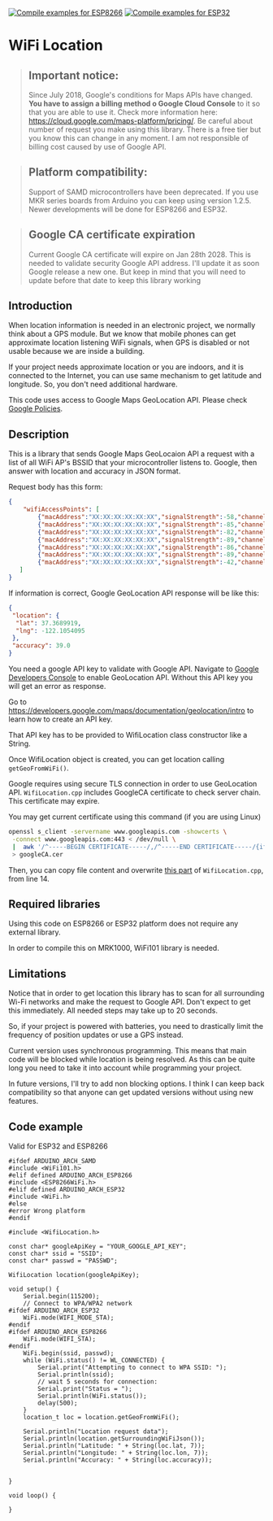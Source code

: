 [![Compile examples for ESP8266](https://github.com/gmag11/WifiLocation/actions/workflows/examples_ESP8266.yml/badge.svg)](https://github.com/gmag11/WifiLocation/actions/workflows/examples_ESP8266.yml)
[![Compile examples for ESP32](https://github.com/gmag11/WifiLocation/actions/workflows/examples_ESP32.yml/badge.svg)](https://github.com/gmag11/WifiLocation/actions/workflows/examples_ESP32.yml)

# WiFi Location

> ## Important notice:
> Since July 2018, Google's conditions for Maps APIs have changed. **You have to assign a billing method o Google Cloud Console** to it so that you are able to use it. Check more information here: https://cloud.google.com/maps-platform/pricing/. Be careful about number of request you make using this library. There is a free tier but you know this can change in any moment. I am not responsible of billing cost caused by use of Google API.

> ## Platform compatibility:
> Support of SAMD microcontrollers have been deprecated. If you use MKR series boards from Arduino you can keep using version 1.2.5.
> Newer developments will be done for ESP8266 and ESP32.

> ## Google CA certificate expiration
> Current Google CA certificate will expire on Jan 28th 2028. This is needed to validate security Google API address. I'll update it as soon Google release a new one. But keep in mind that you will need to update before that date to keep this library working

## Introduction
When location information is needed in an electronic project, we normally think about a GPS module. But we know that mobile phones can get approximate location listening WiFi signals, when GPS is disabled or not usable because we are inside a building.

If your project needs approximate location or you are indoors, and it is connected to the Internet, you can use same mechanism to get latitude and longitude. So, you don't need additional hardware.

This code uses access to Google Maps GeoLocation API. Please check [Google Policies](https://developers.google.com/maps/documentation/geolocation/policies).

## Description
This is a library that sends Google Maps GeoLocaion API a request with a list of all WiFi AP's BSSID that your microcontroller listens to. Google, then answer with location and accuracy in JSON format.

Request body has this form:

```json
{
	"wifiAccessPoints": [
		{"macAddress":"XX:XX:XX:XX:XX:XX","signalStrength":-58,"channel":11},
		{"macAddress":"XX:XX:XX:XX:XX:XX","signalStrength":-85,"channel":11},
		{"macAddress":"XX:XX:XX:XX:XX:XX","signalStrength":-82,"channel":1},
		{"macAddress":"XX:XX:XX:XX:XX:XX","signalStrength":-89,"channel":6},
		{"macAddress":"XX:XX:XX:XX:XX:XX","signalStrength":-86,"channel":13},
		{"macAddress":"XX:XX:XX:XX:XX:XX","signalStrength":-89,"channel":4},
		{"macAddress":"XX:XX:XX:XX:XX:XX","signalStrength":-42,"channel":5}
   ]
}
```
If information is correct, Google GeoLocation API response will be like this:

```json
{
 "location": {
  "lat": 37.3689919,
  "lng": -122.1054095
 },
 "accuracy": 39.0
}
```

You need a google API key to validate with Google API. Navigate to [Google Developers Console](https://console.developers.google.com/apis) to enable GeoLocation API. Without this API key you will get an error as response.

Go to https://developers.google.com/maps/documentation/geolocation/intro to learn how to create an API key.

That API key has to be provided to WifiLocation class constructor like a String.

Once WifiLocation object is created, you can get location calling `getGeoFromWiFi()`.

Google requires using secure TLS connection in order to use GeoLocation API. `WifiLocation.cpp` includes GoogleCA certificate to check server chain. This certificate may expire.

You may get current certificate using this command (if you are using Linux)

``` bash
openssl s_client -servername www.googleapis.com -showcerts \
 -connect www.googleapis.com:443 < /dev/null \
 |  awk '/^-----BEGIN CERTIFICATE-----/,/^-----END CERTIFICATE-----/{if(++m==1)n++;if(n==2)print;if(/^-----END CERTIFICATE-----/)m=0}' \
 > googleCA.cer
```

Then, you can copy file content and overwrite [this part](https://github.com/gmag11/WifiLocation/blob/dev/src/WifiLocation.cpp#L14-L38) of `WifiLocation.cpp`, from line 14.

## Required libraries

Using this code on ESP8266 or ESP32 platform does not require any external library.

In order to compile this on MRK1000, WiFi101 library is needed.

## Limitations

Notice that in order to get location this library has to scan for all surrounding Wi-Fi networks and make the request to Google API. Don't expect to get this immediately. All needed steps may take up to 20 seconds.

So, if your project is powered with batteries, you need to drastically limit the frequency of position updates or use a GPS instead.

Current version uses synchronous programming. This means that main code will be blocked while location is being resolved. As this can be quite long you need to take it into account while programming your project.

In future versions, I'll try to add non blocking options. I think I can keep back compatibility so that anyone can get updated versions without using new features.

## Code example

Valid for ESP32 and ESP8266

```Arduino
#ifdef ARDUINO_ARCH_SAMD
#include <WiFi101.h>
#elif defined ARDUINO_ARCH_ESP8266
#include <ESP8266WiFi.h>
#elif defined ARDUINO_ARCH_ESP32
#include <WiFi.h>
#else
#error Wrong platform
#endif 

#include <WifiLocation.h>

const char* googleApiKey = "YOUR_GOOGLE_API_KEY";
const char* ssid = "SSID";
const char* passwd = "PASSWD";

WifiLocation location(googleApiKey);

void setup() {
    Serial.begin(115200);
    // Connect to WPA/WPA2 network
#ifdef ARDUINO_ARCH_ESP32
    WiFi.mode(WIFI_MODE_STA);
#endif
#ifdef ARDUINO_ARCH_ESP8266
    WiFi.mode(WIFI_STA);
#endif
    WiFi.begin(ssid, passwd);
    while (WiFi.status() != WL_CONNECTED) {
        Serial.print("Attempting to connect to WPA SSID: ");
        Serial.println(ssid);
        // wait 5 seconds for connection:
        Serial.print("Status = ");
        Serial.println(WiFi.status());
        delay(500);
    }
    location_t loc = location.getGeoFromWiFi();

    Serial.println("Location request data");
    Serial.println(location.getSurroundingWiFiJson());
    Serial.println("Latitude: " + String(loc.lat, 7));
    Serial.println("Longitude: " + String(loc.lon, 7));
    Serial.println("Accuracy: " + String(loc.accuracy));


}

void loop() {

}
```

